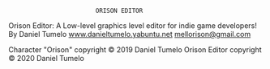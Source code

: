 							ORISON EDITOR
Orison Editor: A Low-level graphics level editor for indie game developers! By Daniel Tumelo www.danieltumelo.yabuntu.net mellorison@gmail.com

Character "Orison" copyright © 2019 Daniel Tumelo Orison Editor copyright © 2020 Daniel Tumelo


